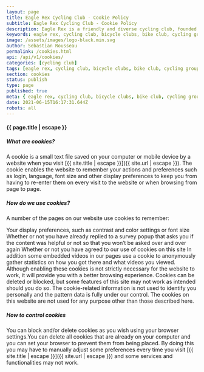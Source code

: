 ```yaml
---
layout: page
title: Eagle Rex Cycling Club - Cookie Policy
subtitle: Eagle Rex Cycling Club - Cookie Policy
description: Eagle Rex is a friendly and diverse cycling club, founded in 2021 and based in London, UK.
keywords: eagle rex, cycling club, bicycle clubs, bike club, cycling group, london, uk
image: /assets/images/logo-black.min.svg
author: Sebastian Rousseau
permalink: /cookies.html
api: /api/v1/cookies/
categories: [cycling club]
tags: [eagle rex, cycling club, bicycle clubs, bike club, cycling group, london, uk]
section: cookies
status: publish
type: page
published: true
meta: { eagle rex, cycling club, bicycle clubs, bike club, cycling group, london, uk}
date: 2021-06-15T16:17:31.644Z
robots: all
---
```


#### {{ page.title | escape }}

##### What are cookies?

A cookie is a small text file saved on your computer or mobile device by a website when you visit [{{ site.title | escape }}]({{ site.url | escape }}). The cookie enables the website to remember your actions and preferences such as login, language, font size and other display preferences to keep you from having to re-enter them on every visit to the website or when browsing from page to page.

##### How do we use cookies?

A number of the pages on our website use cookies to remember:

Your display preferences, such as contrast and color settings or font size
Whether or not you have already replied to a survey popup that asks you if the content was helpful or not so that you won’t be asked over and over again
Whether or not you have agreed to our use of cookies on this site
In addition some embedded videos in our pages use a cookie to anonymously gather statistics on how you got there and what videos you viewed. Although enabling these cookies is not strictly necessary for the website to work, it will provide you with a better browsing experience. Cookies can be deleted or blocked, but some features of this site may not work as intended should you do so. The cookie-related information is not used to identify you personally and the pattern data is fully under our control. The cookies on this website are not used for any purpose other than those described here.

##### How to control cookies

You can block and/or delete cookies as you wish using your browser settings.You can delete all cookies that are already on your computer and you can set your browser to prevent them from being placed. By doing this you may have to manually adjust some preferences every time you visit [{{ site.title | escape }}]({{ site.url | escape }}) and some services and functionalities may not work.
